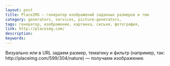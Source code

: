 ```yaml
---
layout: post
title: PlaceIMG — генератор изображений заданных размеров и тем
category: generators, services, picture-generators, 
tags: генератор, изображение, картинка, сиськи, фотография, 
link: http://placeimg.com/
description: 
keywords: 
---
```


<p>Визуально или в URL задаем размер, тематику и фильтр (например, так: http://placeimg.com/599/304/nature) — получаем изображение.</p>
